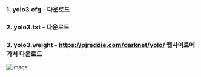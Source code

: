 ### 1. yolo3.cfg - 다운로드  
### 2. yolo3.txt - 다운로드  
### 3. yolo3.weight - https://pjreddie.com/darknet/yolo/ 웹사이트에 가서 다운로드  
![image](https://github.com/Mpicea/OpenCV_Parking/assets/100979640/53c0a0a4-a746-4c62-a23e-fb6899b3b08e)
